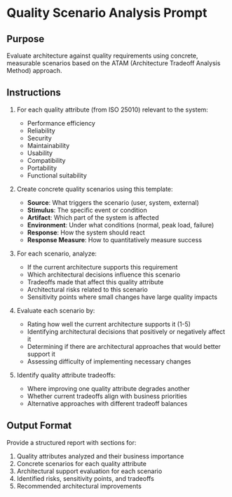 # Quality Scenario Analysis Prompt

## Purpose
Evaluate architecture against quality requirements using concrete, measurable scenarios based on the ATAM (Architecture Tradeoff Analysis Method) approach.

## Instructions
1. For each quality attribute (from ISO 25010) relevant to the system:
   - Performance efficiency
   - Reliability
   - Security
   - Maintainability
   - Usability
   - Compatibility
   - Portability
   - Functional suitability

2. Create concrete quality scenarios using this template:
   - **Source**: What triggers the scenario (user, system, external)
   - **Stimulus**: The specific event or condition
   - **Artifact**: Which part of the system is affected
   - **Environment**: Under what conditions (normal, peak load, failure)
   - **Response**: How the system should react
   - **Response Measure**: How to quantitatively measure success

3. For each scenario, analyze:
   - If the current architecture supports this requirement
   - Which architectural decisions influence this scenario
   - Tradeoffs made that affect this quality attribute
   - Architectural risks related to this scenario
   - Sensitivity points where small changes have large quality impacts

4. Evaluate each scenario by:
   - Rating how well the current architecture supports it (1-5)
   - Identifying architectural decisions that positively or negatively affect it
   - Determining if there are architectural approaches that would better support it
   - Assessing difficulty of implementing necessary changes

5. Identify quality attribute tradeoffs:
   - Where improving one quality attribute degrades another
   - Whether current tradeoffs align with business priorities
   - Alternative approaches with different tradeoff balances

## Output Format
Provide a structured report with sections for:
1. Quality attributes analyzed and their business importance
2. Concrete scenarios for each quality attribute
3. Architectural support evaluation for each scenario
4. Identified risks, sensitivity points, and tradeoffs
5. Recommended architectural improvements
